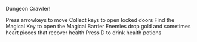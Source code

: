 Dungeon Crawler!

Press arrowkeys to move
Collect keys to open locked doors
Find the Magical Key to open the Magical Barrier
Enemies drop gold and sometimes heart pieces that recover health
Press D to drink health potions
